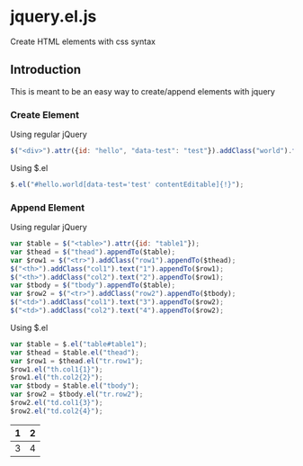 # jquery.el.js
Create HTML elements with css syntax

## Introduction
This is meant to be an easy way to create/append elements with jquery

### Create Element

Using regular jQuery
```javascript
$("<div>").attr({id: "hello", "data-test": "test"}).addClass("world").text("!").prop({contentEditable: true});
```

Using $.el
```javascript
$.el("#hello.world[data-test='test' contentEditable]{!}");
```

### Append Element

Using regular jQuery
```javascript
var $table = $("<table>").attr({id: "table1"});
var $thead = $("thead").appendTo($table);
var $row1 = $("<tr>").addClass("row1").appendTo($thead);
$("<th>").addClass("col1").text("1").appendTo($row1);
$("<th>").addClass("col2").text("2").appendTo($row1);
var $tbody = $("tbody").appendTo($table);
var $row2 = $("<tr>").addClass("row2").appendTo($tbody);
$("<td>").addClass("col1").text("3").appendTo($row2);
$("<td>").addClass("col2").text("4").appendTo($row2);
```

Using $.el
```javascript
var $table = $.el("table#table1");
var $thead = $table.el("thead");
var $row1 = $thead.el("tr.row1");
$row1.el("th.col1{1}");
$row1.el("th.col2{2}");
var $tbody = $table.el("tbody");
var $row2 = $tbody.el("tr.row2");
$row2.el("td.col1{3}");
$row2.el("td.col2{4}");
```

| 1 | 2 |
|---|---|
| 3 | 4 |
